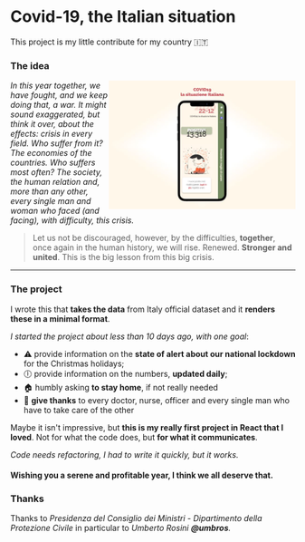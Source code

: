 # Covid-19, the Italian situation
This project is my little contribute for my country 🇮🇹

### The idea
<img src="/mockup.jpeg" align="right" alt="mockup-covid19-italy" width="330" />

*In this year together, we have fought, and we keep doing that, a war. It might sound exaggerated, but think it over, about the effects: crisis in every field. Who suffer from it? The economies of the countries. Who suffers most often? The society, the human relation and, more than any other, every single man and woman who faced (and facing), with difficulty, this crisis.*

> Let us not be discouraged, however, by the difficulties, **together**, once again in the human history, we will rise.
Renewed. **Stronger and united**. This is the big lesson from this big crisis.

<hr />

### The project
I wrote this that **takes the data** from Italy official dataset and it **renders these in a minimal format**.

*I started the project about less than 10 days ago, with one goal*:
- ⚠️ provide information on the **state of alert about our national lockdown** for the Christmas holidays;
- 🕕 provide information on the numbers, **updated daily**;
- 🏠 humbly asking **to stay home**, if not really needed
- 🙏 **give thanks** to every doctor, nurse, officer and every single man who have to take care of the other

Maybe it isn't impressive, but **this is my really first project in React that I loved**. Not for what the code does, but **for what it communicates**.

<em>Code needs refactoring, I had to write it quickly, but it works.</em>

#### Wishing you a serene and profitable year, I think we all deserve that.

### Thanks
Thanks to <em>Presidenza del Consiglio dei Ministri - Dipartimento della Protezione Civile</em> in particular to <em>Umberto Rosini<em> <strong>@umbros</strong>.
